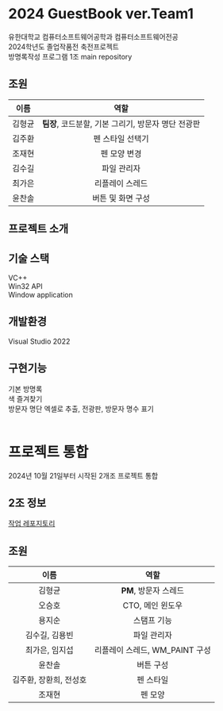 # 2024 GuestBook ver.Team1
유한대학교 컴퓨터소프트웨어공학과 컴퓨터소프트웨어전공<br>
2024학년도 졸업작품전 축전프로젝트<br>
방명록작성 프로그램 1조 main repository

## 조원
| 이름 | 역할 |
| :---: | :---: |
| 김형균 | <b>팀장</b>, 코드분할, 기본 그리기, 방문자 명단 전광판 |
| 김주환 | 펜 스타일 선택기 |
| 조재현 | 펜 모양 변경 |
| 김수길 | 파일 관리자 |
| 최가은 | 리플레이 스레드 |
| 윤찬솔 | 버튼 및 화면 구성 |


## 프로젝트 소개

## 기술 스택
VC++<br>
Win32 API<br>
Window application<br>

## 개발환경
Visual Studio 2022

## 구현기능
기본 방명록<br>
색 즐겨찾기<br>
방문자 명단 엑셀로 추출, 전광판, 방문자 명수 표기
<br>
<br>

# 프로젝트 통합
2024년 10월 21일부터 시작된 2개조 프로젝트 통합

## 2조 정보
<a href="https://github.com/Seungho1201/Ref_GuestBook">작업 레포지토리</a>

## 조원
| 이름 | 역할 |
| :---: | :---: |
| 김형균 | <b>PM</b>, 방문자 스레드 |
| 오승호 | CTO, 메인 윈도우 |
| 용지순 | 스탬프 기능 |
| 김수길, 김용빈 | 파일 관리자 |
| 최가은, 임지섭 | 리플레이 스레드, WM_PAINT 구성 |
| 윤찬솔 | 버튼 구성 |
| 김주환, 장환희, 전성호 | 펜 스타일 |
| 조재현 | 펜 모양 |
